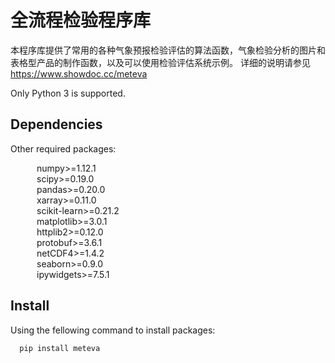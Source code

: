 # 全流程检验程序库
本程序库提供了常用的各种气象预报检验评估的算法函数，气象检验分析的图片和表格型产品的制作函数，以及可以使用检验评估系统示例。
详细的说明请参见  https://www.showdoc.cc/meteva 

Only Python 3 is supported.

## Dependencies
Other required packages:

   numpy>=1.12.1  
   scipy>=0.19.0  
   pandas>=0.20.0  
   xarray>=0.11.0  
   scikit-learn>=0.21.2  
   matplotlib>=3.0.1  
   httplib2>=0.12.0  
   protobuf>=3.6.1  
   netCDF4>=1.4.2  
   seaborn>=0.9.0  
   ipywidgets>=7.5.1

## Install
Using the fellowing command to install packages:
```
  pip install meteva
```
